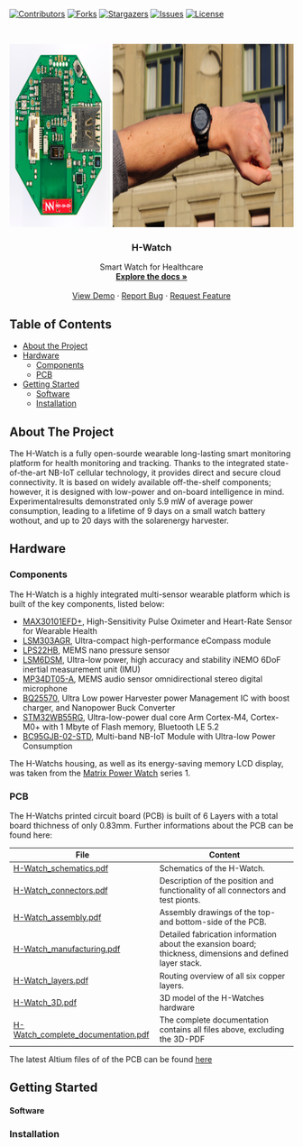 <!--
*** Template source: https://github.com/othneildrew/Best-README-Template/blob/master/README.md
-->

<!-- PROJECT SHIELDS -->
<!--
*** I'm using markdown "reference style" links for readability.
*** Reference links are enclosed in brackets [ ] instead of parentheses ( ).
*** See the bottom of this document for the declaration of the reference variables
*** for contributors-url, forks-url, etc. This is an optional, concise syntax you may use.
*** https://www.markdownguide.org/basic-syntax/#reference-style-links
-->
[![Contributors][contributors-shield]][contributors-url]
[![Forks][forks-shield]][forks-url]
[![Stargazers][stars-shield]][stars-url]
[![Issues][issues-shield]][issues-url]
[![License][license-shield]][license-url]



<!-- PROJECT LOGO -->
<br />
<p align="center">
  <a href="https://github.com/ETH-PBL/H-Watch">
    <img src="img/abstract.png" alt="Logo" width="1269" height="325">
  </a>

  <h3 align="center">H-Watch</h3>

  <p align="center">
    Smart Watch for Healthcare
    <br />
    <a href="https://github.com/ETH-PBL/H-Watch"><strong>Explore the docs »</strong></a>
    <br />
    <br />
    <a href="https://www.youtube.com/watch?v=JSp1-hzvBWk">View Demo</a>
    ·
    <a href="https://github.com/ETH-PBL/H-Watch/issues">Report Bug</a>
    ·
    <a href="https://github.com/ETH-PBL/H-Watch/issues">Request Feature</a>
  </p>
</p>


<!-- TABLE OF CONTENTS -->
## Table of Contents

* [About the Project](#about-the-project)
* [Hardware](#hardware)
  * [Components](#hardware)
  * [PCB](#pcb) 
* [Getting Started](#getting-started)
  * [Software](#software)
  * [Installation](#installation)
  


<!-- ABOUT THE PROJECT -->
## About The Project

The H-Watch is a fully open-sourde wearable long-lasting smart monitoring platform for health monitoring and tracking. Thanks to the integrated state-of-the-art NB-IoT cellular technology, it provides direct and secure cloud connectivity. It  is  based  on  widely  available  off-the-shelf components; however, it is designed with low-power and on-board intelligence in mind. Experimentalresults demonstrated only 5.9 mW of average power consumption, leading to a lifetime of 9 days on a small watch battery wothout, and up to 20 days with the solarenergy harvester.

## Hardware

### Components
The H-Watch is a highly integrated multi-sensor wearable platform which is built of the key components, listed below: 

* [MAX30101EFD+][max301010_url],  High-Sensitivity Pulse Oximeter and Heart-Rate Sensor for Wearable Health
* [LSM303AGR][lsm303agr_url],     Ultra-compact high-performance eCompass module
* [LPS22HB][lps22hb_url],         MEMS nano pressure sensor
* [LSM6DSM][lsm6dsm_url],         Ultra-low power, high accuracy and stability iNEMO 6DoF inertial measurement unit (IMU)
* [MP34DT05-A][mp34dt05_url],     MEMS audio sensor omnidirectional stereo digital microphone
* [BQ25570][bq25570_url],         Ultra Low power Harvester power Management IC with boost charger, and Nanopower Buck Converter
* [STM32WB55RG][stm32wb55_url],   Ultra-low-power dual core Arm Cortex-M4, Cortex-M0+ with 1 Mbyte of Flash memory, Bluetooth LE 5.2
* [BC95GJB-02-STD][bc95G_url],    Multi-band NB-IoT Module with Ultra-low Power Consumption

The H-Watchs housing, as well as its energy-saving memory LCD display, was taken from the [Matrix Power Watch][powerwatch_url] series 1.

### PCB 
The H-Watchs printed circuit board (PCB) is built of 6 Layers with a total board thichness of only 0.83mm. Further informations about the PCB can be found here:

File                                  | Content
--------------------------------------|--------
[H-Watch_schematics.pdf]              | Schematics of the H-Watch.  
[H-Watch_connectors.pdf]              | Description of the position and functionality of all connectors and test pionts.
[H-Watch_assembly.pdf]                | Assembly drawings of the top- and bottom-side of the PCB.
[H-Watch_manufacturing.pdf]           | Detailed fabrication information about the exansion board; thickness, dimensions and defined layer stack.
[H-Watch_layers.pdf]                  | Routing overview of all six copper layers.
[H-Watch_3D.pdf]                      | 3D model of the H-Watches hardware
[H-Watch_complete_documentation.pdf]  | The complete documentation contains all files above, excluding the 3D-PDF


The latest Altium files of of the PCB can be found [here][latest_altium_files]


<!-- GETTING STARTED -->
## Getting Started

#### Software

### Installation









<!-- MARKDOWN LINKS & IMAGES -->
<!-- https://www.markdownguide.org/basic-syntax/#reference-style-links -->

<!--Subsection Hardware-->
[max301010_url]:    https://www.maximintegrated.com/en/products/interface/sensor-interface/MAX30101.html
[lsm303agr_url]:    https://www.st.com/en/mems-and-sensors/lsm303agr.html
[lps22hb_url]:      https://www.st.com/en/mems-and-sensors/lps22hb.html
[lsm6dsm_url]:      https://www.st.com/en/mems-and-sensors/lsm6dsm.html
[mp34dt05_url]:     https://www.st.com/en/mems-and-sensors/mp34dt05-a.html
[bq25570_url]:      https://www.ti.com/product/BQ25570
[stm32wb55_url]:    https://www.st.com/en/microcontrollers-microprocessors/stm32wb55rg.html
[bc95G_url]:        https://www.quectel.com/UploadFile/Product/Quectel_BC95-G_NB-IoT_Specification_V1.2.pdf
[powerwatch_url]:   https://www.powerwatch.com/collections/powerwatch/products/black-ops-pack-10  

<!--Subsection PCB-->


[H-Watch_schematics.pdf]:                 /Hardware/H-Watch_V0.2/Documentation/H-Watch_schematics.PDF
[H-Watch_connectors.pdf]:                 /Hardware/H-Watch_V0.2/Documentation/H-Watch_connectors.PDF
[H-Watch_assembly.pdf]:                   /Hardware/H-Watch_V0.2/Documentation/H-Watch_assembly.PDF
[H-Watch_manufacturing.pdf]:              /Hardware/H-Watch_V0.2/Documentation/H-Watch_manufacturing.PDF
[H-Watch_layers.pdf]:                     /Hardware/H-Watch_V0.2/Documentation/H-Watch_layers.PDF
[H-Watch_3D.pdf]:                         /Hardware/H-Watch_V0.2/Documentation/H-Watch_3D.PDF
[H-Watch_complete_documentation.pdf]:     /Hardware/H-Watch_V0.2/Documentation/H-Watch_complete_documentation.PDF
[latest_altium_files]:                    /Hardware/H-Watch_V0.2/   

[contributors-shield]: https://img.shields.io/github/contributors/tommasopolonelli/SynthSense-WSN-UAV.svg?style=flat-square
[contributors-url]: https://github.com/tommasopolonelli/SynthSense-WSN-UAV/graphs/contributors
[forks-shield]: https://img.shields.io/github/forks/tommasopolonelli/SynthSense-WSN-UAV.svg?style=flat-square
[forks-url]: https://github.com/tommasopolonelli/SynthSense-WSN-UAV/network/members
[stars-shield]: https://img.shields.io/github/stars/tommasopolonelli/SynthSense-WSN-UAV.svg?style=flat-square
[stars-url]: https://github.com/tommasopolonelli/SynthSense-WSN-UAV/stargazers
[issues-shield]: https://img.shields.io/github/issues/tommasopolonelli/SynthSense-WSN-UAV.svg?style=flat-square
[issues-url]: https://github.com/tommasopolonelli/SynthSense-WSN-UAV/issues
[license-shield]: https://img.shields.io/github/license/tommasopolonelli/SynthSense-WSN-UAV.svg?style=flat-square
[license-url]: https://github.com/tommasopolonelli/SynthSense-WSN-UAV/blob/master/LICENSE
[product-screenshot]: images/screenshot.png

